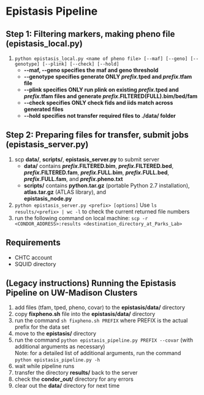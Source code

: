 # Epistasis Pipeline

## Step 1: Filtering markers, making pheno file (epistasis_local.py)
1. `python epistasis_local.py <name of pheno file> [--maf] [--geno] [--genotype] [--plink] [--check] [--hold]`
	* **--maf, --geno specifies the maf and geno threshold**
	* **--genotype specifies generate ONLY _prefix_.tped and _prefix_.tfam file**
	* **--plink specifies ONLY run plink on existing _prefix_.tped and _prefix_.tfam files and generate _prefix_.FILTERED(FULL).bim/bed/fam**
	* **--check specifies ONLY check fids and iids match across generated files**
	* **--hold specifies not transfer required files to ./data/ folder**
## Step 2: Preparing files for transfer, submit jobs (epistasis_server.py)
1. scp **data/**, **scripts/**, **epistasis_server.py** to submit server
	* **data/** contains 
		**_prefix_.FILTERED.bim**, 
		**_prefix_.FILTERED.bed**, 
		**_prefix_.FILTERED.fam**, 
		**_prefix_.FULL.bim**, 
		**_prefix_.FULL.bed**, 
		**_prefix_.FULL.fam**, and 
		**_prefix_.pheno.txt**
	* **scripts/** contains 
		**python.tar.gz** (portable Python 2.7 installation), 
		**atlas.tar.gz** (ATLAS library), and 	
		**epistasis_node.py**
2. `python epistasis_server.py <prefix> [options]`
	Use `ls results/<prefix> | wc -l` to check the current returned file numbers
3. run the following command on local machine: `scp -r <CONDOR_ADDRESS>:results <destination_directory_at_Parks_Lab>`

## Requirements
* CHTC account
* SQUID directory


## (Legacy instructions) Running the Epistasis Pipeline on UW-Madison Clusters

1. add files (tfam, tped, pheno, covar) to the **epistasis/data/** directory  
2. copy **fixpheno.sh** file into the **epistasis/data/** directory  
3. run the command `sh fixpheno.sh PREFIX` where PREFIX is the actual prefix for the data set  
4. move to the **epistasis/** directory  
5. run the command `python epistasis_pipeline.py PREFIX --covar` (with additional arguments as necessary)  
	Note: for a detailed list of additional arguments, run the command `python epistasis_pipeline.py -h`  
6. wait while pipeline runs  
7. transfer the directory **results/** back to the server  
8. check the **condor_out/** directory for any errors  
9. clear out the **data/** directory for next time  

